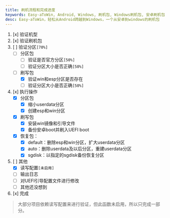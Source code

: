 ```yaml
---
title: 刷机流程和完成进度
keywords: Easy-aToWin, Android, Windows, 刷机包, Windows刷机包, 安卓刷机包,  Windows11, Windows10, Windows 11 arm, Windows 10 arm, 安卓刷Windows, 小米刷Windows, 一加刷Windows, 红米刷Windows, 亦魔
desc: Easy-aToWin，轻松从Android跨越到Windows，一个从安卓到windows的刷机包
---
```


1. [x] 验证机型
2. [x] 验证刷机包
3. [ ] 验证分区`[70%]`
   + [ ] 分区包
     - [ ] 验证是否官方分区`[50%]`
     - [ ] 验证分区大小是否正确`[50%]`
   + [ ] 刷写包
     - [x] 验证win和esp分区是否存在
     - [ ] 验证分区大小是否正确`[50%]`
4. [x] 执行操作
   + [x] 分区包
      - [x] 缩小userdata分区
      - [x] 创建esp和win分区
   + [x] 刷写包
      - [x] 安装win镜像和引导文件
      - [x] 备份安卓boot并刷入UEFI boot
   + [x] 恢复包：
      - [x] default：删除esp和win分区，扩大userdata分区
      - [x] auto：删除userdata及以后分区，重建userdata分区
      - [x] sgdisk：以指定的sgdisk备份恢复分区
5. [ ] 其他
   - [x] 读写配置`[未启用]`
   - [ ] 输出日志
   - [ ] 对UEFI引导配置文件进行修改
   - [ ] 其他还没想到
6. [x] 完成

> 大部分项目依赖读写配置来进行验证，但此函数未启用，所以只完成一部分。